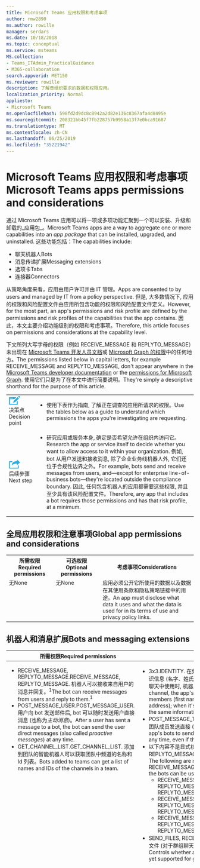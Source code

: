 ```yaml
---
title: Microsoft Teams 应用权限和考虑事项
author: rmw2890
ms.author: rowille
manager: serdars
ms.date: 10/18/2018
ms.topic: conceptual
ms.service: msteams
MS.collection:
- Teams_ITAdmin_PracticalGuidance
- M365-collaboration
search.appverid: MET150
ms.reviewer: rowille
description: 了解贵组织要求的数据和权限应用。
localization_priority: Normal
appliesto:
- Microsoft Teams
ms.openlocfilehash: 598fd2d9dc8c8942a2d82e136c8367afa4d8495e
ms.sourcegitcommit: 208321bb45f7fb228757b9958a13f7e0bca91687
ms.translationtype: MT
ms.contentlocale: zh-CN
ms.lasthandoff: 06/25/2019
ms.locfileid: "35221942"
---
```

# <a name="microsoft-teams-apps-permissions-and-considerations"></a><span data-ttu-id="3a639-103">Microsoft Teams 应用权限和考虑事项</span><span class="sxs-lookup"><span data-stu-id="3a639-103">Microsoft Teams apps permissions and considerations</span></span>

<span data-ttu-id="3a639-104">通过 Microsoft Teams 应用可以将一项或多项功能汇聚到一个可以安装、升级和卸载的_应用包_。</span><span class="sxs-lookup"><span data-stu-id="3a639-104">Microsoft Teams apps are a way to aggregate one or more capabilities into an _app package_ that can be installed, upgraded, and uninstalled.</span></span> <span data-ttu-id="3a639-105">这些功能包括：</span><span class="sxs-lookup"><span data-stu-id="3a639-105">The capabilities include:</span></span>

- <span data-ttu-id="3a639-106">聊天机器人</span><span class="sxs-lookup"><span data-stu-id="3a639-106">Bots</span></span>
- <span data-ttu-id="3a639-107">消息传递扩展</span><span class="sxs-lookup"><span data-stu-id="3a639-107">Messaging extensions</span></span>
- <span data-ttu-id="3a639-108">选项卡</span><span class="sxs-lookup"><span data-stu-id="3a639-108">Tabs</span></span>
- <span data-ttu-id="3a639-109">连接器</span><span class="sxs-lookup"><span data-stu-id="3a639-109">Connectors</span></span>

<span data-ttu-id="3a639-110">从策略角度来看，应用由用户许可并由 IT 管理。</span><span class="sxs-lookup"><span data-stu-id="3a639-110">Apps are consented to by users and managed by IT from a policy perspective.</span></span> <span data-ttu-id="3a639-111">但是, 大多数情况下, 应用的权限和风险配置文件由应用所包含功能的权限和风险配置文件定义。</span><span class="sxs-lookup"><span data-stu-id="3a639-111">However, for the most part, an app's permissions and risk profile are defined by the permissions and risk profiles of the capabilities that the app contains.</span></span> <span data-ttu-id="3a639-112">因此，本文主要介绍功能级别的权限和考虑事项。</span><span class="sxs-lookup"><span data-stu-id="3a639-112">Therefore, this article focuses on permissions and considerations at the capability level.</span></span>

<span data-ttu-id="3a639-113">下文所列大写字母的权限（例如 RECEIVE_MESSAGE 和 REPLYTO_MESSAGE）未出现在 [Microsoft Teams 开发人员文档](https://aka.ms/teamsdevdocs)或 [Microsoft Graph 的权限](https://developer.microsoft.com/graph/docs/concepts/permissions_reference)中的任何地方。</span><span class="sxs-lookup"><span data-stu-id="3a639-113">The permissions listed below in capital letters, for example RECEIVE_MESSAGE and REPLYTO_MESSAGE, don't appear anywhere in the [Microsoft Teams developer documentation](https://aka.ms/teamsdevdocs) or the [permissions for Microsoft Graph](https://developer.microsoft.com/graph/docs/concepts/permissions_reference).</span></span> <span data-ttu-id="3a639-114">使用它们只是为了在本文中进行简要说明。</span><span class="sxs-lookup"><span data-stu-id="3a639-114">They're simply a descriptive shorthand for the purpose of this article.</span></span>


|    |     |
|-----------|------------|
| ![描述决策点的图标](media/audio_conferencing_image7.png) <br/><span data-ttu-id="3a639-116">决策点</span><span class="sxs-lookup"><span data-stu-id="3a639-116">Decision point</span></span>|<ul><li><span data-ttu-id="3a639-117">使用下表作为指南, 了解正在调查的应用所请求的权限。</span><span class="sxs-lookup"><span data-stu-id="3a639-117">Use the tables below as a guide to understand which permissions the apps you're investigating are requesting.</span></span></li></ul> |
| ![描述下一步的图标](media/audio_conferencing_image9.png)<br/><span data-ttu-id="3a639-119">后续步骤</span><span class="sxs-lookup"><span data-stu-id="3a639-119">Next step</span></span>|<ul><li><span data-ttu-id="3a639-120">研究应用或服务本身, 确定是否希望允许在组织内访问它。</span><span class="sxs-lookup"><span data-stu-id="3a639-120">Research the app or service itself to decide whether you want to allow access to it within your organization.</span></span> <span data-ttu-id="3a639-121">例如, bot 从用户发送和接收消息, 除了企业业务线机器人外, 它们还位于合规性边界之外。</span><span class="sxs-lookup"><span data-stu-id="3a639-121">For example, bots send and receive messages from users, and—except for enterprise line-of-business bots—they're located outside the compliance boundary.</span></span> <span data-ttu-id="3a639-122">因此, 任何包含机器人的应用都需要这些权限, 并且至少具有该风险配置文件。</span><span class="sxs-lookup"><span data-stu-id="3a639-122">Therefore, any app that includes a bot requires those permissions and has that risk profile, at a minimum.</span></span> </li></ul>|

## <a name="global-app-permissions-and-considerations"></a><span data-ttu-id="3a639-123">全局应用权限和注意事项</span><span class="sxs-lookup"><span data-stu-id="3a639-123">Global app permissions and considerations</span></span>

<table>
  <tr>
    <th width="25%"><span data-ttu-id="3a639-124">所需权限</span><span class="sxs-lookup"><span data-stu-id="3a639-124">Required permissions</span></span></th>
    <th width="25%"><span data-ttu-id="3a639-125">可选权限</span><span class="sxs-lookup"><span data-stu-id="3a639-125">Optional permissions</span></span></th>
    <th width="50%"><span data-ttu-id="3a639-126">考虑事项</span><span class="sxs-lookup"><span data-stu-id="3a639-126">Considerations</span></span></th>
  </tr>
  <tr>
    <td valign="top"><span data-ttu-id="3a639-127">无</span><span class="sxs-lookup"><span data-stu-id="3a639-127">None</span></span></td>
    <td valign="top"><span data-ttu-id="3a639-128">无</span><span class="sxs-lookup"><span data-stu-id="3a639-128">None</span></span></td>
    <td valign="top"><span data-ttu-id="3a639-129">应用必须公开它所使用的数据以及数据在其使用条款和隐私策略链接中的用途。</span><span class="sxs-lookup"><span data-stu-id="3a639-129">An app must disclose what data it uses and what the data is used for in its terms of use and privacy policy links.</span></span></td>
  </tr>
</table>

## <a name="bots-and-messaging-extensions"></a><span data-ttu-id="3a639-130">机器人和消息扩展</span><span class="sxs-lookup"><span data-stu-id="3a639-130">Bots and messaging extensions</span></span>

<table>
 <thead>
  <tr>
    <th width="0.5%"></th>
    <th width="24.5%"><span data-ttu-id="3a639-131">所需权限</span><span class="sxs-lookup"><span data-stu-id="3a639-131">Required permissions</span></span></th>
    <th width="25%"><span data-ttu-id="3a639-132">可选权限</span><span class="sxs-lookup"><span data-stu-id="3a639-132">Optional permissions</span></span></th>
    <th width="50%"><span data-ttu-id="3a639-133">考虑事项</span><span class="sxs-lookup"><span data-stu-id="3a639-133">Considerations</span></span></th>
  </tr>
</thead>
<tbody>
   <tr>
    <td valign="top" colspan="2"><ul><li>   <span data-ttu-id="3a639-134">RECEIVE_MESSAGE, REPLYTO_MESSAGE.</span><span class="sxs-lookup"><span data-stu-id="3a639-134">RECEIVE_MESSAGE, REPLYTO_MESSAGE.</span></span> <span data-ttu-id="3a639-135">机器人可以接收来自用户的消息并回复。<sup>1</sup></span><span class="sxs-lookup"><span data-stu-id="3a639-135">The bot can receive messages from users and reply to them.<sup>1</sup></span></span></li><li><span data-ttu-id="3a639-136">POST_MESSAGE_USER.</span><span class="sxs-lookup"><span data-stu-id="3a639-136">POST_MESSAGE_USER.</span></span> <span data-ttu-id="3a639-137">用户向 bot 发送邮件后, bot 可以随时发送用户直接消息 (也称为<em>主动消息</em>)。</span><span class="sxs-lookup"><span data-stu-id="3a639-137">After a user has sent a message to a bot, the bot can send the user direct messages (also called <em>proactive messages</em>) at any time.</span></span></li><li><span data-ttu-id="3a639-138">GET_CHANNEL_LIST.</span><span class="sxs-lookup"><span data-stu-id="3a639-138">GET_CHANNEL_LIST.</span></span> <span data-ttu-id="3a639-139">添加到团队的智能机器人可以获取团队中频道的名称和 Id 列表。</span><span class="sxs-lookup"><span data-stu-id="3a639-139">Bots added to teams can get a list of names and IDs of the channels in a team.</span></span></li></ul></td>
    <td valign="top"><ul><li><span data-ttu-id="3a639-140">3x3.</span><span class="sxs-lookup"><span data-stu-id="3a639-140">IDENTITY.</span></span> <span data-ttu-id="3a639-141">在频道中使用&#39;s 时, 应用&#39;s 机器人可以访问团队成员的基本标识信息 (名字、姓氏、用户主体名称 [UPN]、电子邮件地址);当&#39;在个人或群组聊天中使用时, 机器人可以访问这些用户的相同信息。</span><span class="sxs-lookup"><span data-stu-id="3a639-141">When it&#39;s used in a channel, the app&#39;s bots can access basic identity information of team members (first name, last name, user principal name [UPN], email address); when it&#39;s used in a personal or group chat, the bot can access the same information for those users.</span></span></li><li> <span data-ttu-id="3a639-142">POST_MESSAGE_TEAM.</span><span class="sxs-lookup"><span data-stu-id="3a639-142">POST_MESSAGE_TEAM.</span></span> <span data-ttu-id="3a639-143">允许应用&#39;s 机器人向任何团队成员发送直接 (主动) 消息, 即使用户之前从未与 bot 聊天。</span><span class="sxs-lookup"><span data-stu-id="3a639-143">Allows an app&#39;s bots to send direct (proactive) messages to any team member at any time, even if the user has never talked to the bot before.</span></span></li><li><span data-ttu-id="3a639-144">以下内容不是显式权限, 而是由 RECEIVE_MESSAGE 和 REPLYTO_MESSAGE 以及可以使用机器人的范围 (在清单中声明) 中隐含的。</span><span class="sxs-lookup"><span data-stu-id="3a639-144">The following are not explicit permissions, but are implied by RECEIVE_MESSAGE and REPLYTO_MESSAGE and the scopes into which the bots can be used, declared in the manifest:</span></span> <ul><li><span data-ttu-id="3a639-145">RECEIVE_MESSAGE_PERSONAL, REPLYTO_MESSAGE_PERSONAL</span><span class="sxs-lookup"><span data-stu-id="3a639-145">RECEIVE_MESSAGE_PERSONAL, REPLYTO_MESSAGE_PERSONAL</span></span></li><li><span data-ttu-id="3a639-146">RECEIVE_MESSAGE_GROUPCHAT, REPLYTO_MESSAGE_GROUPCHAT</span><span class="sxs-lookup"><span data-stu-id="3a639-146">RECEIVE_MESSAGE_GROUPCHAT, REPLYTO_MESSAGE_GROUPCHAT</span></span></li><li><span data-ttu-id="3a639-147">RECEIVE_MESSAGE_TEAM, REPLYTO_MESSAGE_TEAM</span><span class="sxs-lookup"><span data-stu-id="3a639-147">RECEIVE_MESSAGE_TEAM, REPLYTO_MESSAGE_TEAM</span></span></li></ul><li><span data-ttu-id="3a639-148">SEND_FILES, RECEIVE_FILES.<sup>2</sup>控制机器人是否可以在个人聊天中发送和接收文件 (对于群组聊天或频道尚不支持)。</span><span class="sxs-lookup"><span data-stu-id="3a639-148">SEND_FILES, RECEIVE_FILES.<sup>2</sup> Controls whether a bot can send and receive files in personal chat (not yet supported for group chat or channels).</span></span></li></ul></td>
    <td valign="top"><ul><li><span data-ttu-id="3a639-149">机器人仅有权访问其&#39;预添加的团队或已安装他们的用户。</span><span class="sxs-lookup"><span data-stu-id="3a639-149">Bots only have access to teams to which they&#39;ve been added or to users who have installed them.</span></span></li><li><span data-ttu-id="3a639-150">Bot 仅接收用户明确提及的消息&#39;。</span><span class="sxs-lookup"><span data-stu-id="3a639-150">Bots only receive messages in which they&#39;re explicitly mentioned by users.</span></span> <span data-ttu-id="3a639-151">此数据将离开公司网络。</span><span class="sxs-lookup"><span data-stu-id="3a639-151">This data leaves the corporate network.</span></span></li><li>    <span data-ttu-id="3a639-152">机器人只能回复他们&#39;提及的对话。</span><span class="sxs-lookup"><span data-stu-id="3a639-152">Bots can only reply to conversations in which they&#39;re mentioned.</span></span></li><li><span data-ttu-id="3a639-153">在用户使用机器人 conversed 后, 如果 bot 将该&#39;用户存储在 "ID" 中, 则它可以随时发送该用户直接消息。</span><span class="sxs-lookup"><span data-stu-id="3a639-153">After a user has conversed with a bot, if the bot stores that user&#39;s ID, it can send that user direct messages at any time.</span></span> </li><li><span data-ttu-id="3a639-154">从理论上讲, bot 邮件包含指向网络钓鱼或恶意网站的链接, 但用户可以通过 Microsoft、租户管理员或由 Microsoft 全局阻止。</span><span class="sxs-lookup"><span data-stu-id="3a639-154">It is theoretically possible for bot messages to contain links to phishing or malware sites, but bots can be blocked by the user, the tenant admin, or globally by Microsoft.</span></span> </li><li><span data-ttu-id="3a639-155">Bot 可以为应用添加到的团队成员或个人或群组聊天中的单个用户检索和存储非常基本的标识信息。</span><span class="sxs-lookup"><span data-stu-id="3a639-155">A bot can retrieve (and might store) very basic identity information for the team members the app has been added to, or for individual users in personal or group chats.</span></span> <span data-ttu-id="3a639-156">若要获取有关这些用户的详细信息, 机器人必须要求他们登录到 Azure Active Directory (Azure AD)。</span><span class="sxs-lookup"><span data-stu-id="3a639-156">To get further information about these users, the bot must require them to sign in to Azure Active Directory (Azure AD).</span></span> </li><li><span data-ttu-id="3a639-157">机器人可以检索团队中的频道列表, 并可以存储这些频道的列表;此数据将离开公司网络。</span><span class="sxs-lookup"><span data-stu-id="3a639-157">Bots can retrieve (and might store) the list of channels in a team; this data leaves the corporate network.</span></span> </li><li><span data-ttu-id="3a639-158">将文件发送到机器人时, 该文件将离开公司网络。</span><span class="sxs-lookup"><span data-stu-id="3a639-158">When a file is sent to a bot, the file leaves the corporate network.</span></span> <span data-ttu-id="3a639-159">发送和接收文件需要对每个文件进行用户审批。</span><span class="sxs-lookup"><span data-stu-id="3a639-159">Sending and receiving files requires user approval for each file.</span></span> </li><li><span data-ttu-id="3a639-160">默认情况下, 机器人&#39;t 具有代表用户执行操作的能力, 但机器人可以让用户登录;一旦用户登录, bot 将拥有一个访问令牌, 它可以执行其他操作。</span><span class="sxs-lookup"><span data-stu-id="3a639-160">By default, bots don&#39;t have the ability to act on behalf of the user, but bots can ask users to sign in; as soon as the user signs in, the bot will have an access token with which it can do additional things.</span></span> <span data-ttu-id="3a639-161">这些附加内容的具体内容取决于 bot 和用户登录的位置: bot 是注册的 Azure AD 应用<a href="https://apps.dev.microsoft.com/">https://apps.dev.microsoft.com/</a> , 并且可以拥有自己的权限集。</span><span class="sxs-lookup"><span data-stu-id="3a639-161">Exactly what those additional things are depends on the bot and where the user signs in: a bot is an Azure AD app registered at <a href="https://apps.dev.microsoft.com/">https://apps.dev.microsoft.com/</a> and can have its own set of permissions.</span></span></li><li><span data-ttu-id="3a639-162">只要向团队中添加或删除用户, 就会通知机器人。</span><span class="sxs-lookup"><span data-stu-id="3a639-162">Bots are informed whenever users are added to or deleted from a team.</span></span></li><li><span data-ttu-id="3a639-163">机器人&#39;t 请参阅用户&#39; IP 地址或其他引用站点信息。</span><span class="sxs-lookup"><span data-stu-id="3a639-163">Bots don&#39;t see users&#39; IP addresses or other referrer information.</span></span> <span data-ttu-id="3a639-164">所有信息均来自 Microsoft。</span><span class="sxs-lookup"><span data-stu-id="3a639-164">All information comes from Microsoft.</span></span> <span data-ttu-id="3a639-165">(有一个例外: 如果机器人实现自己的登录体验, 登录用户界面将看到用户&#39; IP 地址和引用信息。)</span><span class="sxs-lookup"><span data-stu-id="3a639-165">(There is one exception: if a bot implements its own sign-in experience, the sign-in UI will see users&#39; IP addresses and referrer information.)</span></span></li><li><span data-ttu-id="3a639-166">另一方面, 邮件扩展功能请参阅用户&#39; IP 地址和引用信息。</span><span class="sxs-lookup"><span data-stu-id="3a639-166">Messaging extensions, on the other hand, do see users&#39; IP addresses and referrer information.</span></span></li><li><span data-ttu-id="3a639-167">应用指南 (和我们的 AppSource 审查流程) 需要在向用户 (通过 POST_MESSAGE_TEAM 权限) 发布个人聊天消息时决定是否有效。</span><span class="sxs-lookup"><span data-stu-id="3a639-167">App guidelines (and our AppSource review process) require discretion in posting personal chat messages to users (via the POST_MESSAGE_TEAM permission) for valid purposes.</span></span> <span data-ttu-id="3a639-168">在滥用的情况下, 用户可以阻止机器人, 租户管理员可以阻止该应用, 并且 Microsoft 可以在必要时集中阻止机器人。</span><span class="sxs-lookup"><span data-stu-id="3a639-168">In the event of abuse, users can block the bot, tenant admins can block the app, and Microsoft can block bots centrally if necessary.</span></span></li></ul></td>
</tr>
</tbody>
<tfoot>
<tr><td align="right"><span data-ttu-id="3a639-169"><sup>1</sup></span><span class="sxs-lookup"><span data-stu-id="3a639-169"><sup>1</sup></span></span></td><td colspan="3"><span data-ttu-id="3a639-170">某些机器人仅发送邮件 (POST_MESSAGE_USER)。</span><span class="sxs-lookup"><span data-stu-id="3a639-170">Some bots only send messages (POST_MESSAGE_USER).</span></span> <span data-ttu-id="3a639-171">它们&#39;称为&quot;仅&quot;通知的 bot, 但&#39;术语不是指允许或不允许 bot 执行的操作, 这意味着 bot 将不&#39;t 希望公开会话体验。</span><span class="sxs-lookup"><span data-stu-id="3a639-171">They&#39;re called &quot;notification-only&quot; bots, but the term doesn&#39;t refer to what a bot is allowed or not allowed to do, it means that the bot doesn&#39;t want to expose a conversational experience.</span></span> <span data-ttu-id="3a639-172">团队使用此字段在 UI 中禁用通常启用的功能;bot 的&#39;t 受限制, 与确实会出现会话体验的 bot 相比, 它&#39;s 的功能。</span><span class="sxs-lookup"><span data-stu-id="3a639-172">Teams uses this field to disable functionality in the UI that would ordinarily be enabled; the bot isn&#39;t restricted in what it&#39;s allowed to do compared to bots that do expose a conversational experience.</span></span></td></tr>
<tr><td align="right"><span data-ttu-id="3a639-173"><sup>2</sup></span><span class="sxs-lookup"><span data-stu-id="3a639-173"><sup>2</sup></span></span></td><td colspan="3"><span data-ttu-id="3a639-174">由应用程序<code>supportsFiles</code>的 manifest 文件中的 bot 对象上的 Boolean 属性控制。</span><span class="sxs-lookup"><span data-stu-id="3a639-174">Governed by the <code>supportsFiles</code> Boolean property on the bot object in the manifest.json file for the app.</span></span></td>
</tr>
</tfoot>
</table>

> [!Note]
> <ul><li><span data-ttu-id="3a639-175">如果机器人有自己的登录, 则在用户第一次登录时有另一种不同的同意体验。</span><span class="sxs-lookup"><span data-stu-id="3a639-175">If a bot has its own sign-in, there's a second—different—consent experience the first time the user signs in.</span></span></li><li><span data-ttu-id="3a639-176">目前, 与团队应用 (机器人、选项卡、连接器或消息扩展) 内的任何功能相关联的 Azure AD 权限完全独立于此处列出的团队权限。</span><span class="sxs-lookup"><span data-stu-id="3a639-176">Currently, the Azure AD permissions associated with any of the capabilities inside a Teams app (bot, tab, connector, or messaging extension) are completely separate from the Teams permissions listed here.</span></span></li></ul>


## <a name="tabs"></a><span data-ttu-id="3a639-177">选项卡</span><span class="sxs-lookup"><span data-stu-id="3a639-177">Tabs</span></span>

<span data-ttu-id="3a639-178">选项卡是在团队内运行的网站。</span><span class="sxs-lookup"><span data-stu-id="3a639-178">A tab is a website running inside Teams.</span></span>

<table>
  <tr>
    <th width="25%"><span data-ttu-id="3a639-179">所需权限</span><span class="sxs-lookup"><span data-stu-id="3a639-179">Required permissions</span></span></th>
    <th width="25%"><span data-ttu-id="3a639-180">可选权限</span><span class="sxs-lookup"><span data-stu-id="3a639-180">Optional permissions</span></span></th>
    <th width="50%"><span data-ttu-id="3a639-181">考虑事项</span><span class="sxs-lookup"><span data-stu-id="3a639-181">Considerations</span></span></th>
  </tr>
  <tr>
    <td valign="top"><span data-ttu-id="3a639-182">SEND_AND_RECEIVE_WEB_DATA</span><span class="sxs-lookup"><span data-stu-id="3a639-182">SEND_AND_RECEIVE_WEB_DATA</span></span></td>
    <td valign="top"><span data-ttu-id="3a639-183">无 (当前)。</span><span class="sxs-lookup"><span data-stu-id="3a639-183">None (currently).</span></span></td>
    <td valign="top"><ul><li><span data-ttu-id="3a639-184">选项卡的风险配置文件与在浏览器选项卡中运行的同一网站几乎完全相同。</span><span class="sxs-lookup"><span data-stu-id="3a639-184">The risk profile for a tab is almost identical to that same website running in a browser tab.</span></span> </li><li><span data-ttu-id="3a639-185">选项卡还获取&#39;运行的上下文, 包括当前用户的登录名和 UPN、当前用户的 Azure AD 对象 ID、它所在的 Office 365 组的 ID (如果它是团队)、租户 ID 和用户的当前区域设置。</span><span class="sxs-lookup"><span data-stu-id="3a639-185">A tab also gets the context in which it&#39;s running, including the sign-in name and UPN of the current user, the Azure AD Object ID for the current user, the ID of the Office 365 Group in which it resides (if it's a team), the tenant ID, and the current locale of the user.</span></span> <span data-ttu-id="3a639-186">但是, 若要将这些 Id 映射到用户&#39;s 信息, 该选项卡将必须使用户登录到 Azure AD。</span><span class="sxs-lookup"><span data-stu-id="3a639-186">However, to map these IDs to a user&#39;s information, the tab would have to make the user sign in to Azure AD.</span></span></li></ul></td>
  </tr>
  </table>

## <a name="connectors"></a><span data-ttu-id="3a639-187">接口</span><span class="sxs-lookup"><span data-stu-id="3a639-187">Connectors</span></span>

<span data-ttu-id="3a639-188">当发生外部系统中的事件时, 连接器将消息发送到频道。</span><span class="sxs-lookup"><span data-stu-id="3a639-188">A connector posts messages to a channel when events in an external system occur.</span></span>

  <table>
  <tr>
    <th width="25%"><span data-ttu-id="3a639-189">所需权限</span><span class="sxs-lookup"><span data-stu-id="3a639-189">Required permissions</span></span></th>
    <th width="25%"><span data-ttu-id="3a639-190">可选权限</span><span class="sxs-lookup"><span data-stu-id="3a639-190">Optional permissions</span></span></th>
    <th width="50%"><span data-ttu-id="3a639-191">考虑事项</span><span class="sxs-lookup"><span data-stu-id="3a639-191">Considerations</span></span></th>
  </tr>
  <tr>
    <td valign="top"><span data-ttu-id="3a639-192">POST_MESSAGE_CHANNEL</span><span class="sxs-lookup"><span data-stu-id="3a639-192">POST_MESSAGE_CHANNEL</span></span></td>
    <td valign="top"><span data-ttu-id="3a639-193">REPLYTO_CONNECTOR_MESSAGE.</span><span class="sxs-lookup"><span data-stu-id="3a639-193">REPLYTO_CONNECTOR_MESSAGE.</span></span> <span data-ttu-id="3a639-194">某些连接器支持可<em>操作的消息</em>, 这些消息允许用户将目标回复发布到连接器消息, 例如, 将响应添加到 GitHub 问题或将日期添加到 Trello 卡。</span><span class="sxs-lookup"><span data-stu-id="3a639-194">Certain connectors support <em>actionable messages</em>, which allow users to post targeted replies to the connector message, for example by adding a response to a GitHub issue or adding a date to a Trello card.</span></span></td>
    <td valign="top"><ul><li><span data-ttu-id="3a639-195">发布连接器消息的系统不会&#39;t 知道它&#39;的发件人或接收邮件的人员: 不透露有关收件人的任何信息。</span><span class="sxs-lookup"><span data-stu-id="3a639-195">The system that posts connector messages doesn&#39;t know who it&#39;s posting to or who receives the messages: no information about the recipient is disclosed.</span></span> <span data-ttu-id="3a639-196">(Microsoft 是实际的收件人, 而不是租户;Microsoft 会向该频道发送实际帖子。)</span><span class="sxs-lookup"><span data-stu-id="3a639-196">(Microsoft is the actual recipient, not the tenant; Microsoft does the actual post to the channel.)</span></span></li><li><span data-ttu-id="3a639-197">将连接器消息发送到频道时, 任何数据都不会离开公司网络。</span><span class="sxs-lookup"><span data-stu-id="3a639-197">No data leaves the corporate network when connector messages are posted to a channel.</span></span></li><li><span data-ttu-id="3a639-198">支持可操作消息 (REPLYTO_CONNECTOR_MESSAGE 权限) 的连接器也不会&#39;t 查看 IP 地址和引用信息;此信息将发送到 Microsoft, 然后路由到以前在连接器门户中注册到 Microsoft 的 HTTP 终结点。</span><span class="sxs-lookup"><span data-stu-id="3a639-198">Connectors that support actionable messages (REPLYTO_CONNECTOR_MESSAGE permission) also don&#39;t see IP address and referrer information; this information is sent to Microsoft and then routed to HTTP endpoints that were previously registered with Microsoft in the Connectors portal.</span></span></li><li><span data-ttu-id="3a639-199">每次为通道配置连接器时, 都会创建该连接器实例的唯一 URL。</span><span class="sxs-lookup"><span data-stu-id="3a639-199">Each time a connector is configured for a channel, a unique URL for that connector instance is created.</span></span> <span data-ttu-id="3a639-200">如果该连接器实例已删除, 则无法再使用该 URL。</span><span class="sxs-lookup"><span data-stu-id="3a639-200">If that connector instance is deleted, the URL can no longer be used.</span></span></li><li><span data-ttu-id="3a639-201">连接器消息可以&#39;t 包含文件附件。</span><span class="sxs-lookup"><span data-stu-id="3a639-201">Connector messages can&#39;t contain file attachments.</span></span></li><li><span data-ttu-id="3a639-202">连接器实例 URL 应视为机密/机密: 拥有该 URL 的任何人都可以发布到该 url, 例如电子邮件地址。</span><span class="sxs-lookup"><span data-stu-id="3a639-202">The connector instance URL should be treated as secret/confidential: anyone who has that URL can post to it, like an email address.</span></span> <span data-ttu-id="3a639-203">因此,&#39;存在垃圾邮件或链接到网络钓鱼或恶意软件站点的风险。</span><span class="sxs-lookup"><span data-stu-id="3a639-203">Therefore, there&#39;s some risk of spam or links to phishing or malware sites.</span></span> <span data-ttu-id="3a639-204">如果发生这种情况, 团队所有者可以删除连接器实例。</span><span class="sxs-lookup"><span data-stu-id="3a639-204">If that were to happen, team owners can delete the connector instance.</span></span></li><li><span data-ttu-id="3a639-205">如果发送连接器消息的服务遭到破坏并开始发送垃圾邮件/网络钓鱼/恶意软件链接, 租户管理员可以阻止创建新的连接器实例, 并且 Microsoft 可以集中阻止它们。</span><span class="sxs-lookup"><span data-stu-id="3a639-205">If the service that sends connector messages were to become compromised and start sending spam/phishing/malware links, a tenant administrator can prevent new connector instances from being created and Microsoft can block them centrally.</span></span></li></ul></td>
  </tr>
</table>

> [!Note]
> <span data-ttu-id="3a639-206">目前不能知道哪些连接器支持可操作的消息 (REPLYTO_CONNECTOR_MESSAGE 权限)。</span><span class="sxs-lookup"><span data-stu-id="3a639-206">It's not currently possible to know which connectors support actionable messages (REPLYTO_CONNECTOR_MESSAGE permission).</span></span>


## <a name="outgoing-webhooks"></a><span data-ttu-id="3a639-207">传出 webhooks</span><span class="sxs-lookup"><span data-stu-id="3a639-207">Outgoing webhooks</span></span>

<span data-ttu-id="3a639-208">如果为租户启用旁加载, 则由团队所有者或团队成员实时创建_传出 webhooks_ 。</span><span class="sxs-lookup"><span data-stu-id="3a639-208">_Outgoing webhooks_ are created on the fly by team owners or team members if sideloading is enabled for a tenant.</span></span> <span data-ttu-id="3a639-209">它们不是团队应用的功能;包含此信息是为了实现完整性。</span><span class="sxs-lookup"><span data-stu-id="3a639-209">They aren't capabilities of Teams apps; this information is included for completeness.</span></span>

<table>
  <tr>
    <th width="25%"><span data-ttu-id="3a639-210">所需权限</span><span class="sxs-lookup"><span data-stu-id="3a639-210">Required permissions</span></span></th>
    <th width="25%"><span data-ttu-id="3a639-211">可选权限</span><span class="sxs-lookup"><span data-stu-id="3a639-211">Optional permissions</span></span></th>
    <th width="50%"><span data-ttu-id="3a639-212">考虑事项</span><span class="sxs-lookup"><span data-stu-id="3a639-212">Considerations</span></span></th>
  </tr>
    <tr>
    <td valign="top"><span data-ttu-id="3a639-213">RECEIVE_MESSAGE, REPLYTO_MESSAGE.</span><span class="sxs-lookup"><span data-stu-id="3a639-213">RECEIVE_MESSAGE, REPLYTO_MESSAGE.</span></span> <span data-ttu-id="3a639-214">可接收来自用户的消息并答复他们。</span><span class="sxs-lookup"><span data-stu-id="3a639-214">Can receive messages from users and reply to them.</span></span></td>
    <td valign="top"><span data-ttu-id="3a639-215">无</span><span class="sxs-lookup"><span data-stu-id="3a639-215">None</span></span></td>
    <td valign="top"><ul><li><span data-ttu-id="3a639-216">传出 webhooks 类似于 bot, 但权限较少。</span><span class="sxs-lookup"><span data-stu-id="3a639-216">Outgoing webhooks are similar to bots but have fewer privileges.</span></span> <span data-ttu-id="3a639-217">它们必须明确提及, 就像机器人一样。</span><span class="sxs-lookup"><span data-stu-id="3a639-217">They must be explicitly mentioned, just like bots.</span></span></li><li><span data-ttu-id="3a639-218">注册传出 webhook 后, 将生成一个<em>机密</em>, 它允许传出 webhook 验证发件人是否为 Microsoft 团队, 而不是恶意攻击者。</span><span class="sxs-lookup"><span data-stu-id="3a639-218">When an outgoing webhook is registered, a <em>secret</em> is generated, which allows the outgoing webhook to verify that the sender is Microsoft Teams as opposed to a malicious attacker.</span></span> <span data-ttu-id="3a639-219">此机密应保密;有权访问的任何人都可以模仿 Microsoft 团队。</span><span class="sxs-lookup"><span data-stu-id="3a639-219">This secret should remain a secret; anyone who has access to it can impersonate Microsoft Teams.</span></span> <span data-ttu-id="3a639-220">如果机密遭到破坏, 则可以删除并重新创建传出 webhook, 并且将生成新的密码。</span><span class="sxs-lookup"><span data-stu-id="3a639-220">If the secret is compromised, the outgoing webhook can be deleted and re-created, and a new secret will be generated.</span></span></li><li><span data-ttu-id="3a639-221">尽管&#39;可以创建传出 webhook, 但&#39;t 验证机密, 但我们建议您不要使用它。</span><span class="sxs-lookup"><span data-stu-id="3a639-221">Although it&#39;s possible to create an outgoing webhook that doesn&#39;t validate the secret, we recommend against it.</span></span></li><li><span data-ttu-id="3a639-222">除了接收和答复邮件外, 传出 webhooks 可以&#39;t 执行的操作: 它们可以&#39;t 主动发送邮件、可以&#39;t 发送或接收文件, 它们可以&#39;t 执行除了接收和答复邮件以外的任何其他机器人功能。</span><span class="sxs-lookup"><span data-stu-id="3a639-222">Other than receiving and replying to messages, outgoing webhooks can&#39;t do much: they can&#39;t proactively send messages, they can&#39;t send or receive files, they can&#39;t do anything else that bots can do except receive and reply to messages.</span></span></li></ul></td>
  </tr>
</table>
